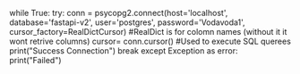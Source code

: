 while True:
    try:
        conn = psycopg2.connect(host='localhost', database='fastapi-v2', user='postgres', password='Vodavoda1', 
        cursor_factory=RealDictCursor) #RealDict is for colomn names (without it it wont retrive columns)
        cursor= conn.cursor() #Used to execute SQL querees
        print("Success Connection")
        break
    except Exception as error:
        print("Failed")
        